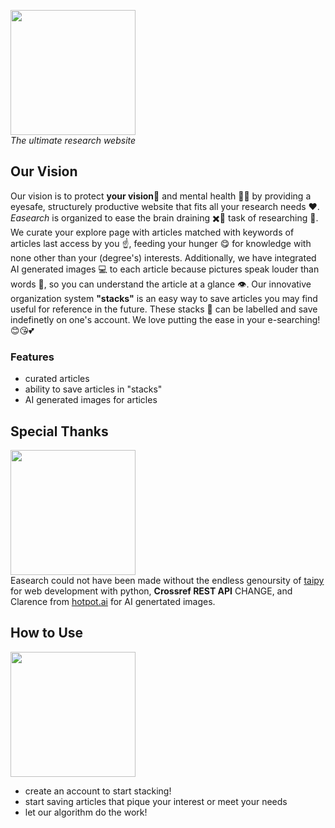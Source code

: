 <img src="https://github.com/RammyMcRamster/easearch/assets/151985626/0ec1ba88-1aa7-4709-b44a-aa3331ecf449"
width="200"
length="500">
<br> *The ultimate research website*
## Our Vision
Our vision is to protect **your vision**👀 and mental health 🧠💪 by providing a eyesafe, structurely productive website that fits all your research needs ❤️. *Easearch* is organized to ease the brain draining ✖️🧠 task of researching 🔬. We curate your explore page with articles matched with keywords of articles last access by you ☝️, feeding your hunger 😋 for knowledge with none other than your (degree's) interests. Additionally, we have integrated AI generated images 💻 to each article because pictures speak louder than words 📣, so you can understand the article at a glance 👁️. Our innovative organization system **"stacks"** is an easy way to save articles you may find useful for reference in the future. These stacks 📰 can be labelled and save indefinetly on one's account. We love putting the ease in your e-searching! 😊😘💕
### Features
- curated articles
- ability to save articles in "stacks"
- AI generated images for articles
## Special Thanks
<img src="https://github.com/RammyMcRamster/easearch/assets/151985626/62bf5467-29de-4046-a170-28104549d02d"
width="200" 
length="200">
<br>
Easearch could not have been made without the endless genoursity of [taipy](https://www.taipy.io/) for web development with python, **Crossref REST API** CHANGE, and Clarence from [hotpot.ai](https://hotpot.ai/art-generator) for AI genertated images.
## How to Use
<img src="https://github.com/RammyMcRamster/easearch/assets/151985626/f0ffaa15-d928-45c8-ab85-110a41d4a0c0"
width="200" 
length="200">
- create an account to start stacking!
- start saving articles that pique your interest or meet your needs
- let our algorithm do the work!
